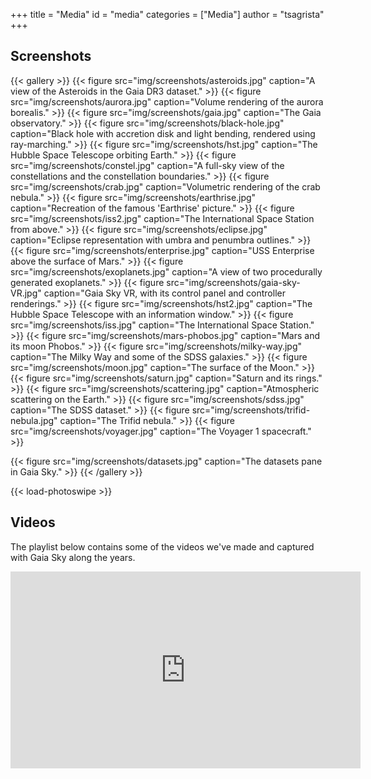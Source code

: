 +++
title = "Media"
id = "media"
categories = ["Media"]
author = "tsagrista"
+++

## Screenshots

{{< gallery >}}
  {{< figure src="img/screenshots/asteroids.jpg" caption="A view of the Asteroids in the Gaia DR3 dataset." >}}
  {{< figure src="img/screenshots/aurora.jpg" caption="Volume rendering of the aurora borealis." >}}
  {{< figure src="img/screenshots/gaia.jpg" caption="The Gaia observatory." >}}
  {{< figure src="img/screenshots/black-hole.jpg" caption="Black hole with accretion disk and light bending, rendered using ray-marching." >}}
  {{< figure src="img/screenshots/hst.jpg" caption="The Hubble Space Telescope orbiting Earth." >}}
  {{< figure src="img/screenshots/constel.jpg" caption="A full-sky view of the constellations and the constellation boundaries." >}}
  {{< figure src="img/screenshots/crab.jpg" caption="Volumetric rendering of the crab nebula." >}}
  {{< figure src="img/screenshots/earthrise.jpg" caption="Recreation of the famous 'Earthrise' picture." >}}
  {{< figure src="img/screenshots/iss2.jpg" caption="The International Space Station from above." >}}
  {{< figure src="img/screenshots/eclipse.jpg" caption="Eclipse representation with umbra and penumbra outlines." >}}
  {{< figure src="img/screenshots/enterprise.jpg" caption="USS Enterprise above the surface of Mars." >}}
  {{< figure src="img/screenshots/exoplanets.jpg" caption="A view of two procedurally generated exoplanets." >}}
  {{< figure src="img/screenshots/gaia-sky-VR.jpg" caption="Gaia Sky VR, with its control panel and controller renderings." >}}
  {{< figure src="img/screenshots/hst2.jpg" caption="The Hubble Space Telescope with an information window." >}}
  {{< figure src="img/screenshots/iss.jpg" caption="The International Space Station." >}}
  {{< figure src="img/screenshots/mars-phobos.jpg" caption="Mars and its moon Phobos." >}}
  {{< figure src="img/screenshots/milky-way.jpg" caption="The Milky Way and some of the SDSS galaxies." >}}
  {{< figure src="img/screenshots/moon.jpg" caption="The surface of the Moon." >}}
  {{< figure src="img/screenshots/saturn.jpg" caption="Saturn and its rings." >}}
  {{< figure src="img/screenshots/scattering.jpg" caption="Atmospheric scattering on the Earth." >}}
  {{< figure src="img/screenshots/sdss.jpg" caption="The SDSS dataset." >}}
  {{< figure src="img/screenshots/trifid-nebula.jpg" caption="The Trifid nebula." >}}
  {{< figure src="img/screenshots/voyager.jpg" caption="The Voyager 1 spacecraft." >}}

  {{< figure src="img/screenshots/datasets.jpg" caption="The datasets pane in Gaia Sky." >}}
{{< /gallery >}}

{{< load-photoswipe >}}

## Videos

The playlist below contains some of the videos we've made and captured with Gaia Sky along the years.

<iframe width="560" height="315" src="https://www.youtube-nocookie.com/embed/videoseries?si=hHnJT-5liQnjo7qI&amp;list=PLDZ2SS9VxN5tZYcjya_KExcqtqba_NWUk" title="YouTube video player" frameborder="0" allow="accelerometer; autoplay; clipboard-write; encrypted-media; gyroscope; picture-in-picture; web-share" referrerpolicy="strict-origin-when-cross-origin" allowfullscreen></iframe>

